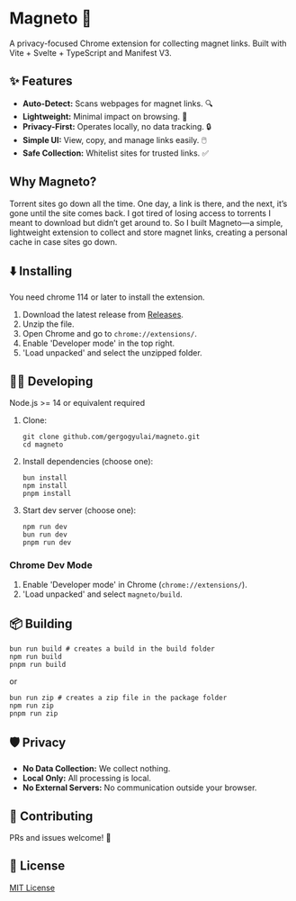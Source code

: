 # Magneto 🧲

A privacy-focused Chrome extension for collecting magnet links. Built with Vite + Svelte + TypeScript and Manifest V3.

## ✨ Features

*   **Auto-Detect:** Scans webpages for magnet links. 🔍
*   **Lightweight:** Minimal impact on browsing. 🚀
*   **Privacy-First:** Operates locally, no data tracking. 🔒
*   **Simple UI:** View, copy, and manage links easily. 🖱️
*   **Safe Collection:** Whitelist sites for trusted links. ✅


## Why Magneto?

Torrent sites go down all the time. One day, a link is there, and the next, it’s gone until the site comes back. I got tired of losing access to torrents I meant to download but didn’t get around to. So I built Magneto—a simple, lightweight extension to collect and store magnet links, creating a personal cache in case sites go down.

## ⬇️ Installing

You need chrome 114 or later to install the extension.
1.  Download the latest release from [Releases](https://github.com/gergogyulai/magneto/releases).
2.  Unzip the file.
3.  Open Chrome and go to `chrome://extensions/`.
4.  Enable 'Developer mode' in the top right.
5.  'Load unpacked' and select the unzipped folder.


## 👨‍💻 Developing
  Node.js >= 14 or equivalent required

1.  Clone:

    ```shell
    git clone github.com/gergogyulai/magneto.git
    cd magneto
    ```
2.  Install dependencies (choose one):

    ```shell
    bun install
    npm install
    pnpm install
    ```

3.  Start dev server (choose one):

    ```shell
    npm run dev
    bun run dev
    pnpm run dev
    ```

### Chrome Dev Mode

1.  Enable 'Developer mode' in Chrome (`chrome://extensions/`).
2.  'Load unpacked' and select `magneto/build`.

## 📦 Building

```shell
bun run build # creates a build in the build folder
npm run build
pnpm run build
```
or
```shell
bun run zip # creates a zip file in the package folder
npm run zip
pnpm run zip
```

## 🛡️ Privacy

*   **No Data Collection:** We collect nothing.
*   **Local Only:** All processing is local.
*   **No External Servers:** No communication outside your browser.

## 🤝 Contributing

PRs and issues welcome! 🙏

## 📜 License

[MIT License](LICENSE)
